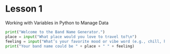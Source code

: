 # Lesson 1

Working with Variables in Python to Manage Data

```python
print("Welcome to the Band Name Generator.")
place = input("What place would you love to travel to?\n")
feeling = input("What’s your favorite mood or vibe word (e.g., chill, hype, mellow)?\n")
print("Your band name could be " + place + " " + feeling)
```
